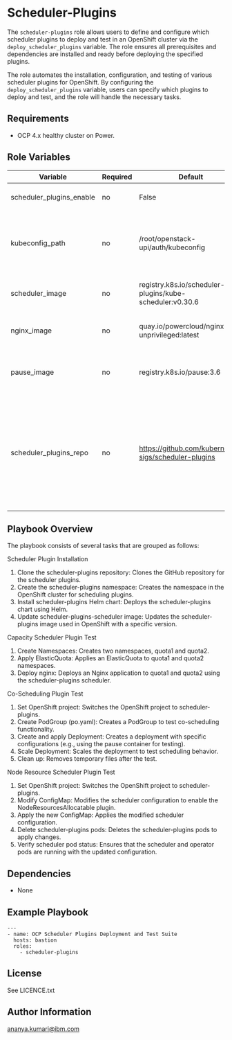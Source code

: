 Scheduler-Plugins
=================

The `scheduler-plugins` role allows users to define and configure which scheduler plugins to deploy and test in an OpenShift cluster via the `deploy_scheduler_plugins` variable. The role ensures all prerequisites and dependencies are installed and ready before deploying the specified plugins.

The role automates the installation, configuration, and testing of various scheduler plugins for OpenShift. By configuring the `deploy_scheduler_plugins` variable, users can specify which plugins to deploy and test, and the role will handle the necessary tasks.

Requirements
------------

- OCP 4.x healthy cluster on Power.

Role Variables
--------------

| Variable  | Required  | Default | Comments |
| ------ | ------ |------ | -----|
| scheduler_plugins_enable | no | False | Set it to true to run this playbook |
| kubeconfig_path | no | /root/openstack-upi/auth/kubeconfig | Path to the kubeconfig file for accessing the OpenShift cluster. |
| scheduler_image | no | registry.k8s.io/scheduler-plugins/kube-scheduler:v0.30.6 | The image used for the scheduler plugin.|
| nginx_image | no | quay.io/powercloud/nginx-unprivileged:latest | Nginx image used for testing deployments |
| pause_image | no | registry.k8s.io/pause:3.6 | Image for pause containers used in tests.|
|scheduler_plugins_repo | no | 	https://github.com/kubernetes-sigs/scheduler-plugins | The repository URL for the scheduler plugins. This can be customized if using a custom repository for the scheduler plugins.|

Playbook Overview
-----------------

The playbook consists of several tasks that are grouped as follows:

Scheduler Plugin Installation

1. Clone the scheduler-plugins repository: Clones the GitHub repository for the scheduler plugins.
2. Create the scheduler-plugins namespace: Creates the namespace in the OpenShift cluster for scheduling plugins.
3. Install scheduler-plugins Helm chart: Deploys the scheduler-plugins chart using Helm.
4. Update scheduler-plugins-scheduler image: Updates the scheduler-plugins image used in OpenShift with a specific version.

Capacity Scheduler Plugin Test

1. Create Namespaces: Creates two namespaces, quota1 and quota2.
2. Apply ElasticQuota: Applies an ElasticQuota to quota1 and quota2 namespaces.
3. Deploy nginx: Deploys an Nginx application to quota1 and quota2 using the scheduler-plugins scheduler.

Co-Scheduling Plugin Test

1. Set OpenShift project: Switches the OpenShift project to scheduler-plugins.
2. Create PodGroup (po.yaml): Creates a PodGroup to test co-scheduling functionality.
3. Create and apply Deployment: Creates a deployment with specific configurations (e.g., using the pause container for testing).
4. Scale Deployment: Scales the deployment to test scheduling behavior.
5. Clean up: Removes temporary files after the test.

Node Resource Scheduler Plugin Test

1. Set OpenShift project: Switches the OpenShift project to scheduler-plugins.
2. Modify ConfigMap: Modifies the scheduler configuration to enable the NodeResourcesAllocatable plugin.
3. Apply the new ConfigMap: Applies the modified scheduler configuration.
4. Delete scheduler-plugins pods: Deletes the scheduler-plugins pods to apply changes.
5. Verify scheduler pod status: Ensures that the scheduler and operator pods are running with the updated configuration.


Dependencies
------------

- None

Example Playbook
----------------
```
---
- name: OCP Scheduler Plugins Deployment and Test Suite
  hosts: bastion
  roles:
    - scheduler-plugins
```

License
-------

See LICENCE.txt

Author Information
------------------

ananya.kumari@ibm.com
